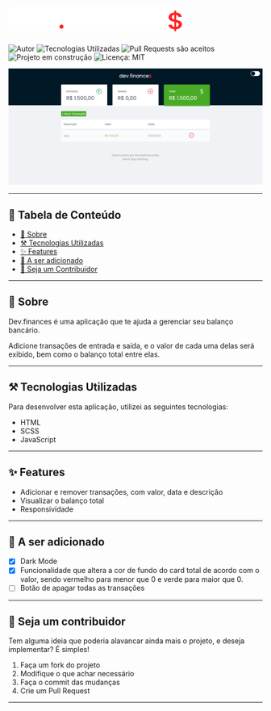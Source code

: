 # ![Logo](./assets/logo.svg)

![Autor](https://img.shields.io/badge/author-Wendell%20Kenneddy-brightgreen)
![Tecnologias Utilizadas](https://img.shields.io/badge/techs-HTML%2C%20SCSS%2C%20JS-brightgreen)
![Pull Requests são aceitos](https://img.shields.io/badge/PRs-welcome-brightgreen)
![Projeto em construção](https://img.shields.io/badge/status-em%20construção-orange)
![Licença: MIT](https://img.shields.io/github/license/wendell-kenneddy/agency-dev)

![Screenshot da aplicação no desktop](./assets/final-result.png)

---

## :bookmark_tabs: Tabela de Conteúdo

- [:closed_book: Sobre](#closed_book-sobre)
- [:hammer_and_pick: Tecnologias Utilizadas](#hammer_and_pick-tecnologias-utilizadas)
- [:sparkles: Features](#sparkles-features)
- [:pushpin: A ser adicionado](#pushpin-a-ser-adicionado)
- [:handshake: Seja um Contribuidor](#handshake-seja-um-contribuidor)

---

## :closed_book: Sobre

Dev.finances é uma aplicação que te ajuda a gerenciar seu balanço bancário.

Adicione transações de entrada e saída, e o valor de cada uma delas será exibido, bem como o balanço total entre elas.

---

## :hammer_and_pick: Tecnologias Utilizadas

Para desenvolver esta aplicação, utilizei as seguintes tecnologias:

- HTML
- SCSS
- JavaScript

---

## :sparkles: Features

- Adicionar e remover transações, com valor, data e descrição
- Visualizar o balanço total
- Responsividade

---

## :pushpin: A ser adicionado

- [x] Dark Mode
- [x] Funcionalidade que altera a cor de fundo do card total de acordo com o valor, sendo vermelho para menor que 0 e verde para maior que 0.
- [ ] Botão de apagar todas as transações

---

## :handshake: Seja um contribuidor

Tem alguma ideia que poderia alavancar ainda mais o projeto, e deseja implementar? É simples!

1. Faça um fork do projeto
2. Modifique o que achar necessário
3. Faça o commit das mudanças
4. Crie um Pull Request

---
